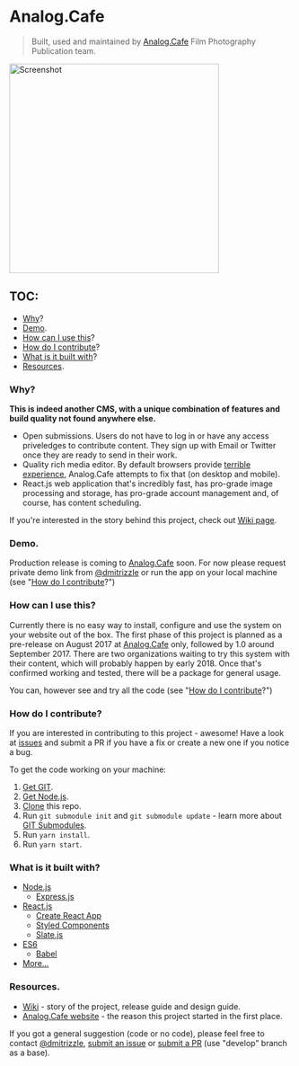 # Analog.Cafe 
> Built, used and maintained by [Analog.Cafe](http://analog.cafe) Film Photography Publication team.

<img src="https://github.com/dmitrizzle/Analog.Cafe/blob/develop/public/images/figures/submit.gif?raw=true" width="373" alt="Screenshot" />

## TOC:
 - [Why](#why)?
 - [Demo](#demo).
 - [How can I use this](#how-can-i-use-this)?
 - [How do I contribute](#how-do-i-contribute)?
 - [What is it built with](#what-is-it-built-with)?
 - [Resources](#resources).

### Why?
**This is indeed another CMS, with a unique combination of features and build quality not found anywhere else.**
* Open submissions. Users do not have to log in or have any access priveledges to contribute content. They sign up with Email or Twitter once they are ready to send in their work.
* Quality rich media editor. By default browsers provide [terrible experience](https://medium.engineering/why-contenteditable-is-terrible-122d8a40e480), Analog.Cafe attempts to fix that (on desktop and mobile).
* React.js web application that's incredibly fast, has pro-grade image processing and storage, has pro-grade account management and, of course, has content scheduling.

If you're interested in the story behind this project, check out [Wiki page](https://github.com/dmitrizzle/Analog.Cafe/wiki).

### Demo.
Production release is coming to [Analog.Cafe](http://analog.cafe) soon. For now please request private demo link from [@dmitrizzle](https://twitter.com/dmitrizzle) or run the app on your local machine (see "[How do I contribute](#how-do-i-contribute)?")

### How can I use this?
Currently there is no easy way to install, configure and use the system on your website out of the box. The first phase of this project is planned as a pre-release on August 2017 at [Analog.Cafe](http://analog.cafe) only, followed by 1.0 around September 2017. There are two organizations waiting to try this system with their content, which will probably happen by early 2018. Once that's confirmed working and tested, there will be a package for general usage.

You can, however see and try all the code (see "[How do I contribute](#how-do-i-contribute)?")

### How do I contribute?
If you are interested in contributing to this project - awesome! Have a look at [issues](https://github.com/dmitrizzle/Analog.Cafe/issues) and submit a PR if you have a fix or create a new one if you notice a bug.

To get the code working on your machine:
1. [Get GIT](https://git-scm.com/book/en/v2/Getting-Started-Installing-Git).
1. [Get Node.js](https://nodejs.org/en/download/package-manager/).
1. [Clone](https://help.github.com/articles/cloning-a-repository/) this repo.
1. Run `git submodule init` and `git submodule update` - learn more about [GIT Submodules](https://git-scm.com/book/en/v2/Git-Tools-Submodules).
1. Run `yarn install`.
1. Run `yarn start`.

###  What is it built with?
* [Node.js](https://github.com/nodejs/node)
    * [Express.js](https://expressjs.com)
* [React.js](https://github.com/facebook/react)
    * [Create React App](https://github.com/facebookincubator/create-react-app)
    * [Styled Components](https://github.com/styled-components/styled-components)
    * [Slate.js](https://github.com/ianstormtaylor/slate)
* [ES6](https://github.com/lukehoban/es6features)
    * [Babel](https://github.com/babel/babel)
* [More...](https://github.com/dmitrizzle/Analog.Cafe/blob/develop/package.json)

### Resources.
* [Wiki](https://github.com/dmitrizzle/Analog.Cafe/wiki) - story of the project, release guide and design guide.
* [Analog.Cafe website](http://analog.cafe) - the reason this project started in the first place.

If you got a general suggestion (code or no code), please feel free to contact [@dmitrizzle](https://twitter.com/dmitrizzle), [submit an issue](https://github.com/dmitrizzle/Analog.Cafe/issues) or [submit a PR](https://help.github.com/articles/about-pull-requests/) (use "develop" branch as a base).

